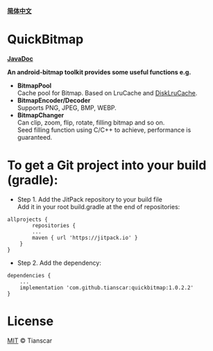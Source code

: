 [**简体中文**](https://github.com/Tianscar/QuickBitmap/blob/master/README-zh_CN.md)
# QuickBitmap
[**JavaDoc**](https://tianscar.github.io/QuickBitmap)

**An android-bitmap toolkit provides some useful functions e.g.**
* **BitmapPool**<br/>
Cache pool for Bitmap. Based on LruCache and [DiskLruCache](https://github.com/JakeWharton/DiskLruCache).
* **BitmapEncoder/Decoder**<br/>
Supports PNG, JPEG, BMP, WEBP.
* **BitmapChanger**<br/>
Can clip, zoom, flip, rotate, filling bitmap and so on.<br/>
Seed filling function using C/C++ to achieve, performance is guaranteed.

# To get a Git project into your build (gradle):

* Step 1. Add the JitPack repository to your build file<br/>
Add it in your root build.gradle at the end of repositories:<br/>
```
allprojects {
        repositories {
		...
		maven { url 'https://jitpack.io' }
	}
}
```

* Step 2. Add the dependency:<br/>
```
dependencies {
	...
	implementation 'com.github.tianscar:quickbitmap:1.0.2.2'
}
```

# License
[MIT](https://github.com/Tianscar/QuickBitmap/blob/master/LICENSE) © Tianscar
